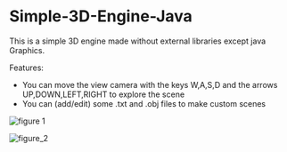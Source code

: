 # Simple-3D-Engine-Java
This is a simple 3D engine made without external libraries except java Graphics. 

Features:
  - You can move the view camera with the keys W,A,S,D and the arrows UP,DOWN,LEFT,RIGHT to explore the scene
  - You can (add/edit) some .txt and .obj files to make custom scenes


![figure 1](https://user-images.githubusercontent.com/57646462/153727314-9633bf8c-4fbd-463d-aed4-14a20ed754cd.png)


![figure_2](https://user-images.githubusercontent.com/57646462/153727317-085d842a-9601-49d1-9079-ddc2301bc4ca.png)
